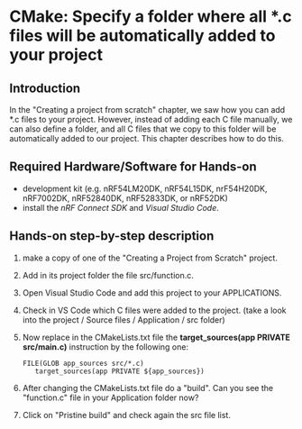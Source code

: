 # CMake: Specify a folder where all *.c files will be automatically added to your project

## Introduction

In the "Creating a project from scratch" chapter, we saw how you can add *.c files to your project. However, instead of adding each C file manually, we can also define a folder, and all C files that we copy to this folder will be automatically added to our project. This chapter describes how to do this. 

## Required Hardware/Software for Hands-on
- development kit (e.g. nRF54LM20DK, nRF54L15DK, nrF54H20DK, nRF7002DK, nRF52840DK, nRF52833DK, or nRF52DK)
- install the _nRF Connect SDK_ and _Visual Studio Code_.

## Hands-on step-by-step description 

1) make a copy of one of the "Creating a Project from Scratch" project. 
2) Add in its project folder the file src/function.c. 
3) Open Visual Studio Code and add this project to your APPLICATIONS. 
4) Check in VS Code which C files were added to the project. (take a look into the project / Source files / Application / src folder)
5) Now replace in the CMakeLists.txt file the __target_sources(app PRIVATE src/main.c)__ instruction by the following one:

       FILE(GLOB app_sources src/*.c)
          target_sources(app PRIVATE ${app_sources})
                     
3) After changing the CMakeLists.txt file do a "build". Can you see the "function.c" file in your Application folder now?
4) Click on "Pristine build" and check again the src file list. 
